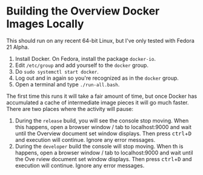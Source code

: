 # Building the Overview Docker Images Locally

This should run on any recent 64-bit Linux, but I've only tested with Fedora 21 Alpha.

1. Install Docker. On Fedora, install the package `docker-io`.
1. Edit `/etc/group` and add yourself to the `docker` group.
1. Do `sudo systemctl start docker`.
1. Log out and in again so you're recognized as in the `docker` group.
1. Open a terminal and type `./run-all.bash`.

The first time this runs it will take a fair amount of time, but once Docker has accumulated a cache of intermediate image pieces it will go much faster. There are two places where the activity will pause:

1. During the `release` build, you will see the console stop moving. When this happens, open a browser window / tab to localhost:9000 and wait until the Overview document set window displays. Then press <kbd>ctrl</kbd>+<kbd>D</kbd> and execution will continue. Ignore any error messages.
1. During the `developer` build the console will stop moving. When th
is happens, open a browser window / tab to localhost:9000 and wait until the Ove
rview document set window displays. Then press <kbd>ctrl</kbd>+<kbd>D</kbd> and
execution will continue. Ignore any error messages.

